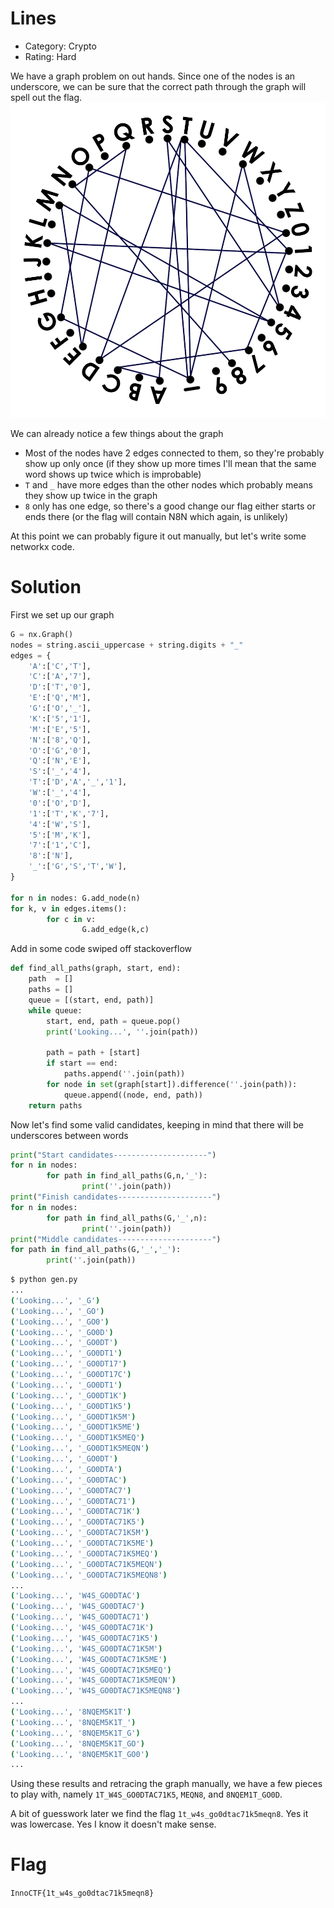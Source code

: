 # Lines

- Category: Crypto
- Rating: Hard

We have a graph problem on out hands. Since one of the nodes is an underscore, we can be sure that the correct path through the graph will spell out the flag.
![lines](lines.png)

We can already notice a few things about the graph

- Most of the nodes have 2 edges connected to them, so they're probably show up only once (if they show up more times I'll mean that the same word shows up twice which is improbable)
- `T` and `_` have more edges than the other nodes which probably means they show up twice in the graph
- `8` only has one edge, so there's a good change our flag either starts or ends there (or the flag will contain N8N which again, is unlikely)

At this point we can probably figure it out manually, but let's write some networkx code.

# Solution

First we set up our graph
```python
G = nx.Graph()
nodes = string.ascii_uppercase + string.digits + "_"
edges = {
    'A':['C','T'],
    'C':['A','7'],
    'D':['T','0'],
    'E':['Q','M'],
    'G':['O','_'],
    'K':['5','1'],
    'M':['E','5'],
    'N':['8','Q'],
    'O':['G','0'],
    'Q':['N','E'],
    'S':['_','4'],
    'T':['D','A','_','1'],
    'W':['_','4'],
    '0':['O','D'],
    '1':['T','K','7'],
    '4':['W','S'],
    '5':['M','K'],
    '7':['1','C'],
    '8':['N'],
    '_':['G','S','T','W'],
}

for n in nodes: G.add_node(n)
for k, v in edges.items():
        for c in v:
                G.add_edge(k,c)
```
Add in some code swiped off stackoverflow
```python
def find_all_paths(graph, start, end):
    path  = []
    paths = []
    queue = [(start, end, path)]
    while queue:
        start, end, path = queue.pop()
        print('Looking...', ''.join(path))

        path = path + [start]
        if start == end:
            paths.append(''.join(path))
        for node in set(graph[start]).difference(''.join(path)):
            queue.append((node, end, path))
    return paths
```
Now let's find some valid candidates, keeping in mind that there will be underscores between words

```python
print("Start candidates---------------------")
for n in nodes:
        for path in find_all_paths(G,n,'_'):
                print(''.join(path))
print("Finish candidates---------------------")
for n in nodes:
        for path in find_all_paths(G,'_',n):
                print(''.join(path))
print("Middle candidates---------------------")
for path in find_all_paths(G,'_','_'):
        print(''.join(path))
```
```bash
$ python gen.py
...
('Looking...', '_G')
('Looking...', '_GO')
('Looking...', '_GO0')
('Looking...', '_GO0D')
('Looking...', '_GO0DT')
('Looking...', '_GO0DT1')
('Looking...', '_GO0DT17')
('Looking...', '_GO0DT17C')
('Looking...', '_GO0DT1')
('Looking...', '_GO0DT1K')
('Looking...', '_GO0DT1K5')
('Looking...', '_GO0DT1K5M')
('Looking...', '_GO0DT1K5ME')
('Looking...', '_GO0DT1K5MEQ')
('Looking...', '_GO0DT1K5MEQN')
('Looking...', '_GO0DT')
('Looking...', '_GO0DTA')
('Looking...', '_GO0DTAC')
('Looking...', '_GO0DTAC7')
('Looking...', '_GO0DTAC71')
('Looking...', '_GO0DTAC71K')
('Looking...', '_GO0DTAC71K5')
('Looking...', '_GO0DTAC71K5M')
('Looking...', '_GO0DTAC71K5ME')
('Looking...', '_GO0DTAC71K5MEQ')
('Looking...', '_GO0DTAC71K5MEQN')
('Looking...', '_GO0DTAC71K5MEQN8')
...
('Looking...', 'W4S_GO0DTAC')
('Looking...', 'W4S_GO0DTAC7')
('Looking...', 'W4S_GO0DTAC71')
('Looking...', 'W4S_GO0DTAC71K')
('Looking...', 'W4S_GO0DTAC71K5')
('Looking...', 'W4S_GO0DTAC71K5M')
('Looking...', 'W4S_GO0DTAC71K5ME')
('Looking...', 'W4S_GO0DTAC71K5MEQ')
('Looking...', 'W4S_GO0DTAC71K5MEQN')
('Looking...', 'W4S_GO0DTAC71K5MEQN8')
...
('Looking...', '8NQEM5K1T')
('Looking...', '8NQEM5K1T_')
('Looking...', '8NQEM5K1T_G')
('Looking...', '8NQEM5K1T_GO')
('Looking...', '8NQEM5K1T_GO0')
...
```
Using these results and retracing the graph manually,
we have a few pieces to play with, namely `1T_W4S_GO0DTAC71K5`, `MEQN8`, and `8NQEM1T_GO0D`.

A bit of guesswork later we find the flag `1t_w4s_go0dtac71k5meqn8`. Yes it was lowercase. Yes I know it doesn't make sense.

# Flag

`InnoCTF{1t_w4s_go0dtac71k5meqn8}`
